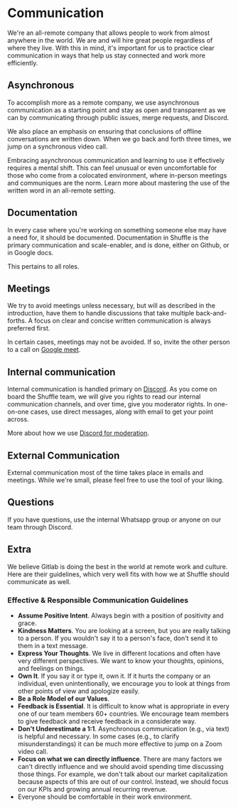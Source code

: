 # Communication
We're an all-remote company that allows people to work from almost anywhere in the world. We are and will hire great people regardless of where they live. With this in mind, it's important for us to practice clear communication in ways that help us stay connected and work more efficiently.

## Asynchronous 
To accomplish more as a remote company, we use asynchronous communication as a starting point and stay as open and transparent as we can by communicating through public issues, merge requests, and Discord.

We also place an emphasis on ensuring that conclusions of offline conversations are written down. When we go back and forth three times, we jump on a synchronous video call.

Embracing asynchronous communication and learning to use it effectively requires a mental shift. This can feel unusual or even uncomfortable for those who come from a colocated environment, where in-person meetings and communiques are the norm. Learn more about mastering the use of the written word in an all-remote setting.

## Documentation
In every case where you're working on something someone else may have a need for, it should be documented. Documentation in Shuffle is the primary communication and scale-enabler, and is done, either on Github, or in Google docs. 

This pertains to all roles. 

## Meetings
We try to avoid meetings unless necessary, but will as described in the introduction, have them to handle discussions that take multiple back-and-forths. A focus on clear and concise written communication is always preferred first.

In certain cases, meetings may not be avoided. If so, invite the other person to a call on [Google meet](https://meet.google.com/).

## Internal communication
Internal communication is handled primary on [Discord](https://discord.gg/B2CBzUm). As you come on board the Shuffle team, we will give you rights to read our internal communication channels, and over time, give you moderator rights. In one-on-one cases, use direct messages, along with email to get your point across.

More about how we use [Discord for moderation](https://github.com/Shuffle/Shuffle-docs/blob/master/handbook/communication/discord_support.md). 

## External Communication
External communication most of the time takes place in emails and meetings. While we're small, please feel free to use the tool of your liking. 

## Questions
If you have questions, use the internal Whatsapp group or anyone on our team through Discord. 

## Extra
We believe Gitlab is doing the best in the world at remote work and culture. Here are their guidelines, which very well fits with how we at Shuffle should communicate as well.

### Effective & Responsible Communication Guidelines
* **Assume Positive Intent**. Always begin with a position of positivity and grace.
* **Kindness Matters**. You are looking at a screen, but you are really talking to a person. If you wouldn't say it to a person's face, don't send it to them in a text message.
* **Express Your Thoughts**. We live in different locations and often have very different perspectives. We want to know your thoughts, opinions, and feelings on things.
* **Own It**. If you say it or type it, own it. If it hurts the company or an individual, even unintentionally, we encourage you to look at things from other points of view and apologize easily.
* **Be a Role Model of our Values**.
* **Feedback is Essential**. It is difficult to know what is appropriate in every one of our team members 60+ countries. We encourage team members to give feedback and receive feedback in a considerate way.
* **Don't Underestimate a 1:1**. Asynchronous communication (e.g., via text) is helpful and necessary. In some cases (e.g., to clarify misunderstandings) it can be much more effective to jump on a Zoom video call.
* **Focus on what we can directly influence**. There are many factors we can't directly influence and we should avoid spending time discussing those things. For example, we don't talk about our market capitalization because aspects of this are out of our control. Instead, we should focus on our KPIs and growing annual recurring revenue.
* Everyone should be comfortable in their work environment.
